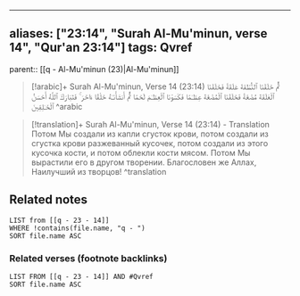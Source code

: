 
---
aliases: ["23:14", "Surah Al-Mu'minun, verse 14", "Qur'an 23:14"]
tags: Qvref
---

parent:: [[q - Al-Mu'minun (23)|Al-Mu'minun]]

> [!arabic]+ Surah Al-Mu'minun, Verse 14 (23:14)
> <span class="quran-arabic">ثُمَّ خَلَقْنَا ٱلنُّطْفَةَ عَلَقَةً فَخَلَقْنَا ٱلْعَلَقَةَ مُضْغَةً فَخَلَقْنَا ٱلْمُضْغَةَ عِظَـٰمًا فَكَسَوْنَا ٱلْعِظَـٰمَ لَحْمًا ثُمَّ أَنشَأْنَـٰهُ خَلْقًا ءَاخَرَ ۚ فَتَبَارَكَ ٱللَّهُ أَحْسَنُ ٱلْخَـٰلِقِينَ</span>
^arabic

> [!translation]+ Surah Al-Mu'minun, Verse 14 (23:14) - Translation
> Потом Мы создали из капли сгусток крови, потом создали из сгустка крови разжеванный кусочек, потом создали из этого кусочка кости, и потом облекли кости мясом. Потом Мы вырастили его в другом творении. Благословен же Аллах, Наилучший из творцов!
^translation



## Related notes
```dataview
LIST from [[q - 23 - 14]]
WHERE !contains(file.name, "q - ")
SORT file.name ASC
```

### Related verses (footnote backlinks)
```dataview
LIST FROM [[q - 23 - 14]] AND #Qvref
SORT file.name ASC
```

